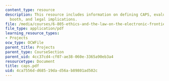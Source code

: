 ```yaml
---
content_type: resource
description: This resource includes information on defining CAPS, evaluating carnival
  booth, and legal implications.
file: /media/courses/6-805-ethics-and-the-law-on-the-electronic-frontier-fall-2005/4ca7556dd68519dad56ab89801ad502c_caps.pdf
file_type: application/pdf
learning_resource_types:
- Projects
ocw_type: OCWFile
parent_title: Projects
parent_type: CourseSection
parent_uid: 4cc37cd4-cf07-ae38-060e-3365a90eb3a4
resourcetype: Document
title: caps.pdf
uid: 4ca7556d-d685-19da-d56a-b89801ad502c
---
```

